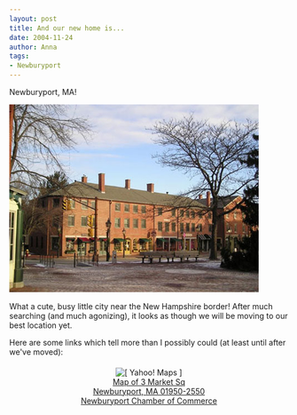 ```yaml
---
layout: post
title: And our new home is...
date: 2004-11-24
author: Anna
tags:
- Newburyport
---
```


Newburyport, MA!

<div class="figure"><img class="photo" alt="Photo of Newburyport, MA" src="/images/newburyport.jpg"  ></div>

What a cute, busy little city near the New Hampshire border! After
much searching (and much agonizing), it looks as though we will be
moving to our best location yet.

Here are some links which tell more than I possibly could (at least
until after we've moved):

<p style="text-align:center">
<img src="http://us.i1.yimg.com/us.yimg.com/i/us/mp/gr/mplogo.gif"
   border="0" align="middle" alt="[ Yahoo! Maps
]"/><br /><a href="http://us.rd.yahoo.com/maps//maps/extmap/*-http://maps.yahoo.com/maps_result?csz=Newburyport%2C+MA+01950-2550&state=MA&uzip=01950&ds=n&name=&desc=&ed=EvMUUep_0TrQMQEMpWcxu0SZzAS_NT3H0Se7xn6RuBYIU221bkv9IZN1j3YUISMVi.ln.82TLON7T_5wtlm.mNhbxGP.SdHuoNI-&zoomin=yes&BFKey=&mag=9">
Map of 3 Market Sq<br />Newburyport, MA
01950-2550</a><br />
<a href="http://www.newburyportchamber.org/index.html">Newburyport
Chamber of Commerce</a></p>